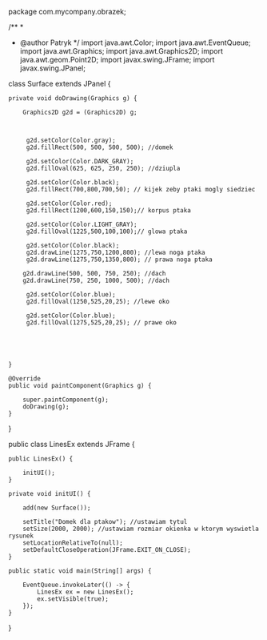 package com.mycompany.obrazek;

/**
 *
 * @author Patryk
 */
import java.awt.Color;
import java.awt.EventQueue;
import java.awt.Graphics;
import java.awt.Graphics2D;
import java.awt.geom.Point2D;
import javax.swing.JFrame;
import javax.swing.JPanel;

class Surface extends JPanel {

    private void doDrawing(Graphics g) {

        Graphics2D g2d = (Graphics2D) g;
      
        
        
         g2d.setColor(Color.gray);
         g2d.fillRect(500, 500, 500, 500); //domek
         
         g2d.setColor(Color.DARK_GRAY);
         g2d.fillOval(625, 625, 250, 250); //dziupla
         
         g2d.setColor(Color.black);
         g2d.fillRect(700,800,700,50); // kijek zeby ptaki mogly siedziec
     
         g2d.setColor(Color.red);
         g2d.fillRect(1200,600,150,150);// korpus ptaka
         
         g2d.setColor(Color.LIGHT_GRAY);
         g2d.fillOval(1225,500,100,100);// glowa ptaka
         
         g2d.setColor(Color.black);
         g2d.drawLine(1275,750,1200,800); //lewa noga ptaka
         g2d.drawLine(1275,750,1350,800); // prawa noga ptaka
         
        g2d.drawLine(500, 500, 750, 250); //dach
        g2d.drawLine(750, 250, 1000, 500); //dach
         
         g2d.setColor(Color.blue);
         g2d.fillOval(1250,525,20,25); //lewe oko
         
         g2d.setColor(Color.blue);
         g2d.fillOval(1275,525,20,25); // prawe oko
        
       
        
      
       
    }

    @Override
    public void paintComponent(Graphics g) {

        super.paintComponent(g);
        doDrawing(g);
    }
}

public class LinesEx extends JFrame {

    public LinesEx() {

        initUI();
    }

    private void initUI() {

        add(new Surface());

        setTitle("Domek dla ptakow"); //ustawiam tytul
        setSize(2000, 2000); //ustawiam rozmiar okienka w ktorym wyswietla rysunek
        setLocationRelativeTo(null);
        setDefaultCloseOperation(JFrame.EXIT_ON_CLOSE);
    }

    public static void main(String[] args) {

        EventQueue.invokeLater(() -> {
            LinesEx ex = new LinesEx();
            ex.setVisible(true);
        });
    }
}
